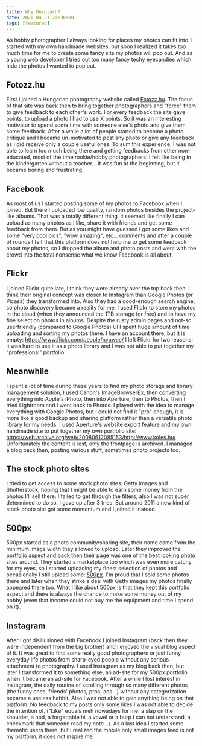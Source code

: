 ```yaml
---
title: Why Unsplash?
date: 2020-04-21 23:30:00
tags: [featured]
---
```


As hobby photographer I always looking for places my photos can fit into. I started with my own handmade websites, but soon I realized it takes too much time for me to create some fancy site my photos will pop out. And as a young web developer I tried out too many fancy techy eyecandies which hide the photos I wanted to pop out.

## Fotozz.hu
First I joined a Hungarian photography website called [Fotozz.hu](http://fotozz.hu). The focus of that site was back then to bring together photographers and "force" them to give feedback to each other's work. For every feedback the site gave points, to upload a photo I had to use X points. So it was an interesting motivator to spend some time with someone else's photo and give them some feedback. After a while a lot of people started to become a photo critique and I became un-motivated to post any photo or give any feedback as I did receive only a couple useful ones. To sum this experience, I was not able to learn too much being there and getting feedbacks from other non-educated, most of the time rookie/hobby photographers. I felt like being in the kindergarten without a teacher... it was fun at the beginning, but it became boring and frustrating.

## Facebook
As most of us I started posting some of my photos to Facebook when I joined. But there I uploaded low quality, random photos besides the project-like albums. That was a totally different thing, it seemed like finally I can upload as many photos as I like, share it with friends and get some feedback from them. But as you might have guessed I got some likes and some "very cool pics", "wow amazing", etc... comments and after a couple of rounds I felt that this platform does not help me to get some feedback about my photos, so I dropped the album and photo posts and went with the crowd into the total nonsense what we know Facebook is all about.

## Flickr
I joined Flickr quite late, I think they were already over the top back then. I think their original concept was closer to Instagram than Google Photos (or Picasa) they transformed into. Also they had a good-enough search engine, so photo discovery became a reality for me. I used Flickr to store my photos in the cloud (when they announced the 1TB storage for free) and to have my fine selection photos in albums. Despite the rusty admin pages and not-so userfriendly (compared to Google Photos) UI I spent huge amount of time uploading and sorting my photos there. I have an account there, but it is empty: https://www.flickr.com/people/nyuwec/ 
I left Flickr for two reasons: it was hard to use it as a photo library and I was not able to put together my "professional" portfolio.

## Meanwhile
I spent a lot of time during these years to find my photo storage and library management solution, I used Canon's ImageBrowserEx, then converting everything into Apple's iPhoto, then into Aperture, then to Photos, then I tried Lightroom and I went back to Photos. I played with the idea to manage everything with Google Photos, but I could not find it "pro" enough, it is more like a good backup and sharing platform rather than a versatile photo library for my needs.
I used Aperture's website export feature and my own handmade site to put together my own portfolio site: https://web.archive.org/web/20080612085153/http://www.koles.hu/ Unfortunately the content is lost, only the frontpage is archived. I managed a blog back then, posting various stuff, sometimes photo projects too.

## The stock photo sites
I tried to get access to some stock photo sites: Getty images and Shutterstock, hoping that I might be able to earn some money from the photos I'll sell there. I failed to get through the filters, also I was not super determined to do so, I gave up after 3 tries. But around 2011 a new kind of stock photo site got some momentum and I joined it instead.

## 500px
500px started as a photo community/sharing site, their name came from the minimum image width they allowed to upload. Later they improved the portfolio aspect and back then their page was one of the best looking photo sites around. They started a marketplace too which was even more catchy for my eyes, so I started uploading my finest selection of photos and occasionally I still upload some: [500px](https://500px.com/kolesm). I'm proud that I sold some photos there and later when they strike a deal with Getty images my photos finally appeared there too.
What I like about 500px is that they kept this portfolio aspect and there is always the chance to make some money out of my hobby (even that income could not buy me the equipment and time I spend on it).

## Instagram
After I got disillusioned with Facebook I joined Instagram (back then they were independent from the big brother) and I enjoyed the visual blog aspect of it. It was great to find some really good photographers or just funny everyday life photos from sharp-eyed people without any serious attachment to photography. I used Instagram as my blog back then, but later I transformed it to something else, an ad-site for my 500px portfolio when it became an ad-site for Facebook. After a while I lost interest in Instagram, the daily routine of scrolling through so many different photos (the funny ones, friends' photos, pros, ads...) without any categorization became a useless habbit. Also I was not able to gain anything being on that platform. No feedback to my posts only some likes I was not able to decide the intention of. ("Like" equals meh nowadays for me: a slap on the shoulder, a nod, a forgettable hi, a vowel or a burp I can not understand, a checkmark that someone read my note...). As a last idea I started some thematic users there, but I realized the mobile only small images feed is not my platform, it does not inspire me.
